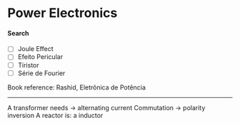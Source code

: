 # Power Electronics

#### Search
- [ ] Joule Effect
- [ ] Efeito Pericular
- [ ] Tiristor
- [ ] Série de Fourier

Book reference: Rashid, Eletrônica de Potência

---

A transformer needs -> alternating current
Commutation -> polarity inversion
A reactor is: a inductor

